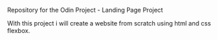 Repository for the Odin Project - Landing Page Project

With this project i will create a website from scratch using html and css flexbox.